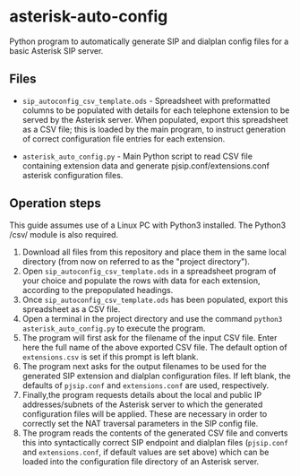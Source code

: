 # asterisk-auto-config
Python program to automatically generate SIP and dialplan config files for a basic Asterisk SIP server.

Files
-----

- ```sip_autoconfig_csv_template.ods``` - Spreadsheet with preformatted columns to be populated with details for each telephone extension to be served by the Asterisk server. When populated, export this spreadsheet as a CSV file; this is loaded by the main program, to instruct generation of correct configuration file entries for each extension.

- ```asterisk_auto_config.py```  - Main Python script to read CSV file containing extension data and generate pjsip.conf/extensions.conf asterisk configuration files.

Operation steps
---------------

This guide assumes use of a Linux PC with Python3 installed. The Python3 /csv/ module is also required.

1. Download all files from this repository and place them in the same local directory (from now on referred to as the "project directory").
2. Open ```sip_autoconfig_csv_template.ods``` in a spreadsheet program of your choice and populate the rows with data for each extension, according to the prepopulated headings.
3. Once ```sip_autoconfig_csv_template.ods``` has been populated, export this spreadsheet as a CSV file.
4. Open a terminal in the project directory and use the command ```python3 asterisk_auto_config.py``` to execute the program.
5. The program will first ask for the filename of the input CSV file. Enter here the full name of the above exported CSV file. The default option of ```extensions.csv``` is set if this prompt is left blank.
6. The program next asks for the output filenames to be used for the generated SIP extension and dialplan configuration files. If left blank, the defaults of ```pjsip.conf``` and ```extensions.conf``` are used, respectively.
7. Finally,the program requests details about the local and public IP addresses/subnets of the Asterisk server to which the generated configuration files will be applied. These are necessary in order to correctly set the NAT traversal parameters in the SIP config file.
8. The program reads the contents of the generated CSV file and converts this into syntactically correct SIP endpoint and dialplan files (```pjsip.conf``` and ```extensions.conf```, if default values are set above) which can be loaded into the configuration file directory of an Asterisk server.
